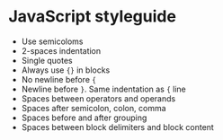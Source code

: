 JavaScript styleguide
=====================

*   Use semicoloms
*   2-spaces indentation
*   Single quotes
*   Always use `{}` in blocks
*   No newline before `{`
*   Newline before `}`. Same indentation as `{` line
*   Spaces between operators and operands
*   Spaces after semicolon, colon, comma
*   Spaces before and after grouping
*   Spaces between block delimiters and block content
